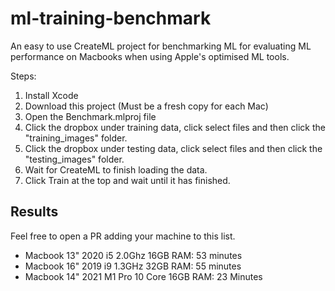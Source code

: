 # ml-training-benchmark
An easy to use CreateML project for benchmarking ML for evaluating ML performance on Macbooks when using Apple's optimised ML tools.

Steps:

1. Install Xcode
2. Download this project (Must be a fresh copy for each Mac)
3. Open the Benchmark.mlproj file
4. Click the dropbox under training data, click select files and then click the "training_images" folder.
5. Click the dropbox under testing data, click select files and then click the "testing_images" folder.
6. Wait for CreateML to finish loading the data.
7. Click Train at the top and wait until it has finished.

## Results

Feel free to open a PR adding your machine to this list.

- Macbook 13" 2020 i5 2.0Ghz 16GB RAM: 53 minutes
- Macbook 16" 2019 i9 1.3GHz 32GB RAM: 55 minutes
- Macbook 14" 2021 M1 Pro 10 Core 16GB RAM: 23 Minutes
